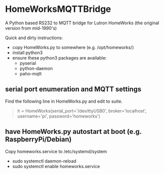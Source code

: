 # HomeWorksMQTTBridge
A Python based RS232 to MQTT bridge for Lutron HomeWorks (the original version from mid-1990's)

Quick and dirty instructions:
- copy HomeWorks.py to somewhere (e.g. /opt/homeworks/)
- install python3
- ensure these python3 packages are available:
  - pyserial
  - python-daemon
  - paho-mqtt

## serial port enumeration and MQTT settings
Find the following line in HomeWorks.py and edit to suite.
> h = HomeWorks(serial_port='/dev/ttyUSB0', broker='localhost', username='pi', password='homeworks')<br/>

## have HomeWorks.py autostart at boot (e.g. RaspberryPi/Debian)
Copy homeworks.service to /etc/systemd/system<br/>
- sudo systemctl daemon-reload
- sudo systemctl enable homeworks.service
